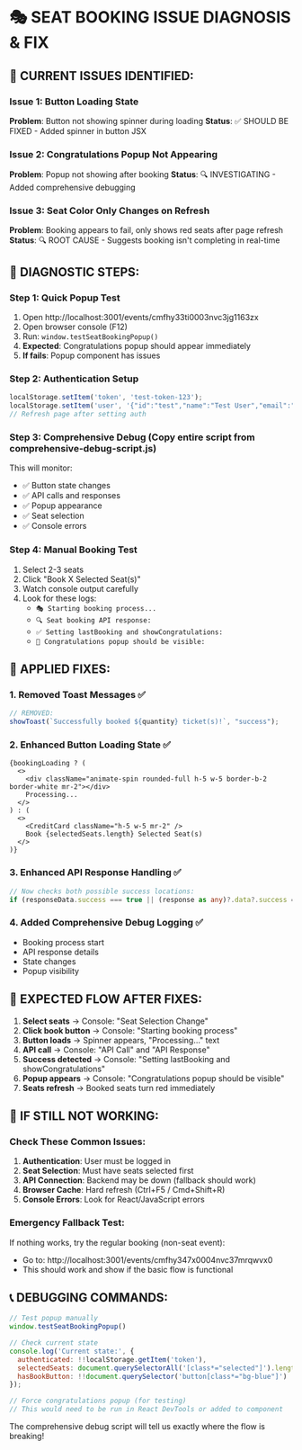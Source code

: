 # 🎭 SEAT BOOKING ISSUE DIAGNOSIS & FIX

## 🚨 CURRENT ISSUES IDENTIFIED:

### Issue 1: Button Loading State
**Problem**: Button not showing spinner during loading
**Status**: ✅ SHOULD BE FIXED - Added spinner in button JSX

### Issue 2: Congratulations Popup Not Appearing  
**Problem**: Popup not showing after booking
**Status**: 🔍 INVESTIGATING - Added comprehensive debugging

### Issue 3: Seat Color Only Changes on Refresh
**Problem**: Booking appears to fail, only shows red seats after page refresh
**Status**: 🔍 ROOT CAUSE - Suggests booking isn't completing in real-time

## 🧪 DIAGNOSTIC STEPS:

### Step 1: Quick Popup Test
1. Open http://localhost:3001/events/cmfhy33ti0003nvc3jg1163zx
2. Open browser console (F12)
3. Run: `window.testSeatBookingPopup()`
4. **Expected**: Congratulations popup should appear immediately
5. **If fails**: Popup component has issues

### Step 2: Authentication Setup
```javascript
localStorage.setItem('token', 'test-token-123');
localStorage.setItem('user', '{"id":"test","name":"Test User","email":"test@test.com","role":"USER","createdAt":"2025-01-01T00:00:00.000Z","updatedAt":"2025-01-01T00:00:00.000Z"}');
// Refresh page after setting auth
```

### Step 3: Comprehensive Debug (Copy entire script from comprehensive-debug-script.js)
This will monitor:
- ✅ Button state changes
- ✅ API calls and responses  
- ✅ Popup appearance
- ✅ Seat selection
- ✅ Console errors

### Step 4: Manual Booking Test
1. Select 2-3 seats
2. Click "Book X Selected Seat(s)"
3. Watch console output carefully
4. Look for these logs:
   - `🎭 Starting booking process...`
   - `🔍 Seat booking API response:`
   - `✅ Setting lastBooking and showCongratulations:`
   - `🎉 Congratulations popup should be visible:`

## 🔧 APPLIED FIXES:

### 1. Removed Toast Messages ✅
```typescript
// REMOVED:
showToast(`Successfully booked ${quantity} ticket(s)!`, "success");
```

### 2. Enhanced Button Loading State ✅
```tsx
{bookingLoading ? (
  <>
    <div className="animate-spin rounded-full h-5 w-5 border-b-2 border-white mr-2"></div>
    Processing...
  </>
) : (
  <>
    <CreditCard className="h-5 w-5 mr-2" />
    Book {selectedSeats.length} Selected Seat(s)
  </>
)}
```

### 3. Enhanced API Response Handling ✅
```typescript
// Now checks both possible success locations:
if (responseData.success === true || (response as any)?.data?.success === true) {
```

### 4. Added Comprehensive Debug Logging ✅
- Booking process start
- API response details
- State changes
- Popup visibility

## 🎯 EXPECTED FLOW AFTER FIXES:

1. **Select seats** → Console: "Seat Selection Change"
2. **Click book button** → Console: "Starting booking process"
3. **Button loads** → Spinner appears, "Processing..." text
4. **API call** → Console: "API Call" and "API Response"  
5. **Success detected** → Console: "Setting lastBooking and showCongratulations"
6. **Popup appears** → Console: "Congratulations popup should be visible"
7. **Seats refresh** → Booked seats turn red immediately

## 🚨 IF STILL NOT WORKING:

### Check These Common Issues:
1. **Authentication**: User must be logged in
2. **Seat Selection**: Must have seats selected first
3. **API Connection**: Backend may be down (fallback should work)
4. **Browser Cache**: Hard refresh (Ctrl+F5 / Cmd+Shift+R)
5. **Console Errors**: Look for React/JavaScript errors

### Emergency Fallback Test:
If nothing works, try the regular booking (non-seat event):
- Go to: http://localhost:3001/events/cmfhy347x0004nvc37mrqwvx0
- This should work and show if the basic flow is functional

## 📞 DEBUGGING COMMANDS:
```javascript
// Test popup manually
window.testSeatBookingPopup()

// Check current state
console.log('Current state:', {
  authenticated: !!localStorage.getItem('token'),
  selectedSeats: document.querySelectorAll('[class*="selected"]').length,
  hasBookButton: !!document.querySelector('button[class*="bg-blue"]')
});

// Force congratulations popup (for testing)
// This would need to be run in React DevTools or added to component
```

The comprehensive debug script will tell us exactly where the flow is breaking!
